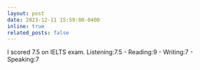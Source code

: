 ```yaml
---
layout: post
date: 2023-12-11 15:59:00-0400
inline: true
related_posts: false
---
```


I scored 7.5 on IELTS exam. Listening:7.5 - Reading:9 - Writing:7 - Speaking:7
